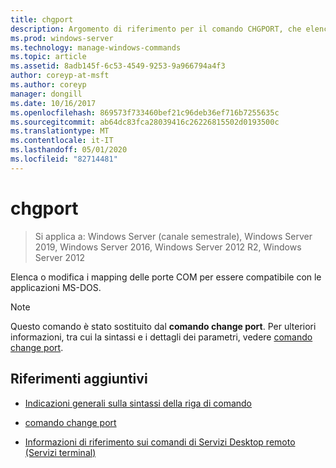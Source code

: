 ```yaml
---
title: chgport
description: Argomento di riferimento per il comando CHGPORT, che elenca o modifica i mapping delle porte COM in modo che siano compatibili con le applicazioni MS-DOS.
ms.prod: windows-server
ms.technology: manage-windows-commands
ms.topic: article
ms.assetid: 8adb145f-6c53-4549-9253-9a966794a4f3
author: coreyp-at-msft
ms.author: coreyp
manager: dongill
ms.date: 10/16/2017
ms.openlocfilehash: 869573f733460bef21c96deb36ef716b7255635c
ms.sourcegitcommit: ab64dc83fca28039416c26226815502d0193500c
ms.translationtype: MT
ms.contentlocale: it-IT
ms.lasthandoff: 05/01/2020
ms.locfileid: "82714481"
---
```

# <a name="chgport"></a>chgport

> Si applica a: Windows Server (canale semestrale), Windows Server 2019, Windows Server 2016, Windows Server 2012 R2, Windows Server 2012

Elenca o modifica i mapping delle porte COM per essere compatibile con le applicazioni MS-DOS.

> [!NOTE]
> Questo comando è stato sostituito dal **comando change port**. Per ulteriori informazioni, tra cui la sintassi e i dettagli dei parametri, vedere [comando change port](change-port.md).

## <a name="additional-references"></a>Riferimenti aggiuntivi

- [Indicazioni generali sulla sintassi della riga di comando](command-line-syntax-key.md)

- [comando change port](change-port.md)

- [Informazioni di riferimento sui comandi di Servizi Desktop remoto (Servizi terminal)](remote-desktop-services-terminal-services-command-reference.md)
